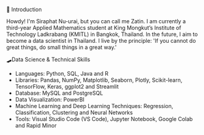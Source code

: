 🍁 Introduction

Howdy! I'm Siraphat Nu-urai, but you can call me Zatin. I am currently a third-year Applied Mathematics student at King Mongkut’s Institute of Technology Ladkrabang (KMITL) in Bangkok, Thailand. In the future, I aim to become a data scientist in Thailand. I live by the principle: 'If you cannot do great things, do small things in a great way.'



🛹Data Science & Technical Skills

- Languages: Python, SQL, Java and R
- Libraries: Pandas, NumPy, Matplotlib, Seaborn, Plotly, Scikit-learn, TensorFlow, Keras, ggplot2 and Streamlit
- Database: MySQL and PostgreSQL
- Data Visualization: PowerBI
- Machine Learning and Deep Learning Techniques: Regression, Classification, Clustering and Neural Networks
- Tools: Visual Studio Code (VS Code), Jupyter Notebook, Google Colab and Rapid Minor
